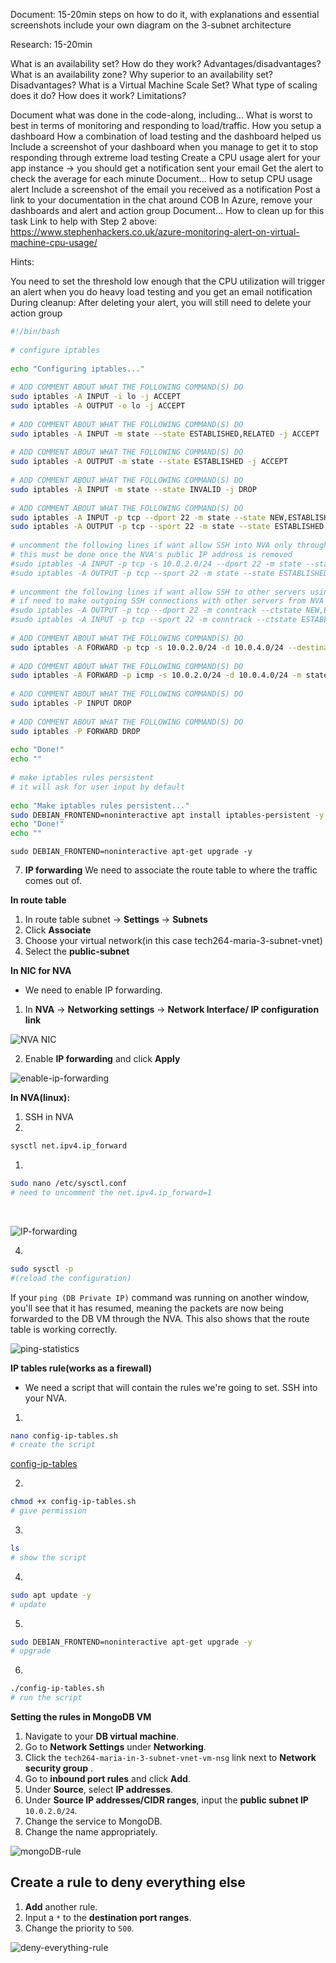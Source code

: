 Document:  15-20min
steps on how to do it, with explanations and essential screenshots
include your own diagram on the 3-subnet architecture


Research: 15-20min

What is an availability set? How do they work? Advantages/disadvantages?
What is an availability zone? Why superior to an availability set? Disadvantages?
What is a Virtual Machine Scale Set? What type of scaling does it do? How does it work? Limitations?



Document what was done in the code-along, including...
What is worst to best in terms of monitoring and responding to load/traffic.
How you setup a dashboard
How a combination of load testing and the dashboard helped us
Include a screenshot of your dashboard when you manage to get it to stop responding through extreme load testing
Create a CPU usage alert for your app instance → you should get a notification sent your email
Get the alert to check the average for each minute
Document...
How to setup CPU usage alert
Include a screenshot of the email you received as a notification
Post a link to your documentation in the chat around COB
In Azure, remove your dashboards and alert and action group
Document...
How to clean up for this task
Link to help with Step 2 above: https://www.stephenhackers.co.uk/azure-monitoring-alert-on-virtual-machine-cpu-usage/

Hints:

You need to set the threshold low enough that the CPU utilization will trigger an alert when you do heavy load testing and you get an email notification
During cleanup: After deleting your alert, you will still need to delete your action group




``` bash
#!/bin/bash
 
# configure iptables
 
echo "Configuring iptables..."
 
# ADD COMMENT ABOUT WHAT THE FOLLOWING COMMAND(S) DO
sudo iptables -A INPUT -i lo -j ACCEPT
sudo iptables -A OUTPUT -o lo -j ACCEPT
 
# ADD COMMENT ABOUT WHAT THE FOLLOWING COMMAND(S) DO
sudo iptables -A INPUT -m state --state ESTABLISHED,RELATED -j ACCEPT
 
# ADD COMMENT ABOUT WHAT THE FOLLOWING COMMAND(S) DO
sudo iptables -A OUTPUT -m state --state ESTABLISHED -j ACCEPT
 
# ADD COMMENT ABOUT WHAT THE FOLLOWING COMMAND(S) DO
sudo iptables -A INPUT -m state --state INVALID -j DROP
 
# ADD COMMENT ABOUT WHAT THE FOLLOWING COMMAND(S) DO
sudo iptables -A INPUT -p tcp --dport 22 -m state --state NEW,ESTABLISHED -j ACCEPT
sudo iptables -A OUTPUT -p tcp --sport 22 -m state --state ESTABLISHED -j ACCEPT
 
# uncomment the following lines if want allow SSH into NVA only through the public subnet (app VM as a jumpbox)
# this must be done once the NVA's public IP address is removed
#sudo iptables -A INPUT -p tcp -s 10.0.2.0/24 --dport 22 -m state --state NEW,ESTABLISHED -j ACCEPT
#sudo iptables -A OUTPUT -p tcp --sport 22 -m state --state ESTABLISHED -j ACCEPT
 
# uncomment the following lines if want allow SSH to other servers using the NVA as a jumpbox
# if need to make outgoing SSH connections with other servers from NVA
#sudo iptables -A OUTPUT -p tcp --dport 22 -m conntrack --ctstate NEW,ESTABLISHED -j ACCEPT
#sudo iptables -A INPUT -p tcp --sport 22 -m conntrack --ctstate ESTABLISHED -j ACCEPT
 
# ADD COMMENT ABOUT WHAT THE FOLLOWING COMMAND(S) DO
sudo iptables -A FORWARD -p tcp -s 10.0.2.0/24 -d 10.0.4.0/24 --destination-port 27017 -m tcp -j ACCEPT
 
# ADD COMMENT ABOUT WHAT THE FOLLOWING COMMAND(S) DO
sudo iptables -A FORWARD -p icmp -s 10.0.2.0/24 -d 10.0.4.0/24 -m state --state NEW,ESTABLISHED -j ACCEPT
 
# ADD COMMENT ABOUT WHAT THE FOLLOWING COMMAND(S) DO
sudo iptables -P INPUT DROP
 
# ADD COMMENT ABOUT WHAT THE FOLLOWING COMMAND(S) DO
sudo iptables -P FORWARD DROP
 
echo "Done!"
echo ""
 
# make iptables rules persistent
# it will ask for user input by default
 
echo "Make iptables rules persistent..."
sudo DEBIAN_FRONTEND=noninteractive apt install iptables-persistent -y
echo "Done!"
echo ""
```

`sudo DEBIAN_FRONTEND=noninteractive apt-get upgrade -y`




7. **IP forwarding**
We need to associate the route table to where the traffic comes out of.
 
**In route table**
1. In route table subnet -> **Settings** -> **Subnets**
2. Click **Associate**
3. Choose your virtual network(in this case tech264-maria-3-subnet-vnet)
4. Select the **public-subnet**
 
**In NIC for NVA**
- We need to enable IP forwarding.
1. In **NVA** -> **Networking settings** -> **Network Interface/ IP configuration link**
 
![NVA NIC](<images/NVA NIC.png>)
 
2. Enable **IP forwarding** and click **Apply**
 
![enable-ip-forwarding](<images/NIC NVA enable.png>)
 
 
**In NVA(linux):**
1. SSH in NVA
2.
```bash
sysctl net.ipv4.ip_forward
```
1.
```bash
sudo nano /etc/sysctl.conf
# need to uncomment the net.ipv4.ip_forward=1
```
<br>
 
![IP-forwarding](images/IP-forwarding.png)
 
4.
```bash
sudo sysctl -p
#(reload the configuration)
```
If your `ping (DB Private IP)` command was running on another window, you'll see that it has resumed, meaning the packets are now being forwarded to the DB VM through the NVA. This also shows that the route table is working correctly.
 
![ping-statistics](<images/ping 10.0.4.4.png>)
 
 
**IP tables rule(works as a firewall)**
- We need a script that will contain the rules we're going to set. SSH into your NVA.
1.
```bash
nano config-ip-tables.sh
# create the script
```
[config-ip-tables](config-ip-tables.sh)
 
2.
```bash
chmod +x config-ip-tables.sh
# give permission
```
3.
```bash
ls
# show the script
```
4.
```bash
sudo apt update -y
# update
```
5.
```bash
sudo DEBIAN_FRONTEND=noninteractive apt-get upgrade -y
# upgrade
```
6.
```bash
./config-ip-tables.sh
# run the script
```
 
 
 
**Setting the rules in MongoDB VM**
1. Navigate to your **DB virtual machine**.
2. Go to **Network Settings** under **Networking**.
3. Click the `tech264-maria-in-3-subnet-vnet-vm-nsg` link next to **Network security group** .
4. Go to **inbound port rules** and click **Add**.
5. Under **Source**, select **IP addresses**.
6. Under **Source IP addresses/CIDR ranges**, input the **public subnet IP** `10.0.2.0/24`.
7. Change the service to MongoDB.
8. Change the name appropriately.
 
![mongoDB-rule](images/mongodb-rule.png)
 
## Create a rule to deny everything else
1. **Add** another rule.
2. Input a `*` to the **destination port ranges**.
3. Change the priority to `500`.
 
![deny-everything-rule](images/deny-everything-rule.png)
